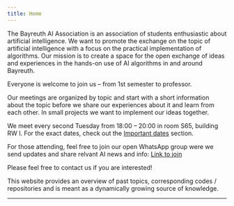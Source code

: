 ```yaml
---
title: Home
---
```

The Bayreuth AI Association is an association of students enthusiastic about artificial intelligence. We want to promote the exchange on the topic of artificial intelligence with a focus on the practical implementation of algorithms.
Our mission is to create a space for the open exchange of ideas and experiences in the hands-on use of AI algorithms in and around Bayreuth.

Everyone is welcome to join us – from 1st semester to professor.

Our meetings are organized by topic and start with a short information about the topic before we share our experiences about it and learn from each other. In small projects we want to implement our ideas together.

We meet every second Tuesday from 18:00 – 20:00 in room S65, building RW I. For the exact dates, check out the [Important dates](https://www.ai-association.uni-bayreuth.de/en/dates/index.html) section.

For those attending, feel free to join our open WhatsApp group were we send updates and share relvant AI news and info: [Link to join](https://chat.whatsapp.com/CYZelJF7rDYFkEuz94n86j)

Please feel free to contact us if you are interested!

This website provides an overview of past topics, corresponding codes / repositories and is meant as a dynamically growing source of knowledge.

---